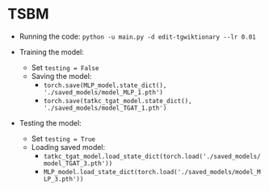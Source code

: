 # TSBM

- Running the code:
`python -u main.py -d edit-tgwiktionary --lr 0.01`

- Training the model:
  - Set `testing = False`
  - Saving the model:
    - `torch.save(MLP_model.state_dict(), './saved_models/model_MLP_1.pth')`
    - `torch.save(tatkc_tgat_model.state_dict(), './saved_models/model_TGAT_1.pth')`

- Testing the model:
  - Set `testing = True`
  - Loading saved model:
    - `tatkc_tgat_model.load_state_dict(torch.load('./saved_models/model_TGAT_3.pth'))`
    - `MLP_model.load_state_dict(torch.load('./saved_models/model_MLP_3.pth'))`
